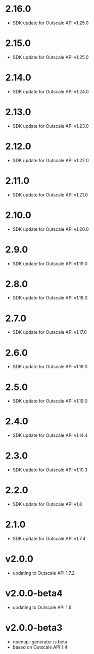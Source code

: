 # 2.16.0

 - SDK update for Outscale API v1.25.0

# 2.15.0

 - SDK update for Outscale API v1.25.0

# 2.14.0

 - SDK update for Outscale API v1.24.0

# 2.13.0

 - SDK update for Outscale API v1.23.0

# 2.12.0

 - SDK update for Outscale API v1.22.0

# 2.11.0

 - SDK update for Outscale API v1.21.0

# 2.10.0

 - SDK update for Outscale API v1.20.0

# 2.9.0

 - SDK update for Outscale API v1.19.0

# 2.8.0

 - SDK update for Outscale API v1.18.0

# 2.7.0

 - SDK update for Outscale API v1.17.0

# 2.6.0

- SDK update for Outscale API v1.16.0

# 2.5.0

 - SDK update for Outscale API v1.19.0

# 2.4.0

- SDK update for Outscale API v1.14.4

# 2.3.0

 - SDK update for Outscale API v1.10.3

# 2.2.0

 - SDK update for Outscale API v1.8

# 2.1.0

 - SDK update for Outscale API v1.7.4

# v2.0.0

- updating to Outscale API 1.7.2

# v2.0.0-beta4

- updating to Outscale API 1.6

# v2.0.0-beta3

- openapi-generator is beta
- based on Outscale API 1.4
